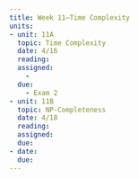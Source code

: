 ```yaml
---
title: Week 11—Time Complexity
units:
- unit: 11A
  topic: Time Complexity 
  date: 4/16
  reading: 
  assigned: 
    - 
  due:
    - Exam 2
- unit: 11B
  topic: NP-Completeness
  date: 4/18
  reading: 
  assigned: 
  due: 
- date: 
  due: 
---
```

